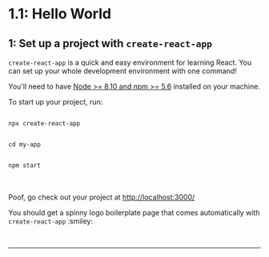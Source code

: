 <h1>1.1: Hello World</h1>

<h2>1: Set up a project with <code>create-react-app</code></h2>

<p>
<code>create-react-app</code>
is a quick and easy environment for learning React. 
You can set up your whole development environment with one command!
</p>

<p>
You'll need to have <a href="https://nodejs.org/en/">Node >= 8.10 and npm >= 5.6</a>
installed on your machine.
</p>

<p>
To start up your project, run:
</p>
<code>
npx create-react-app <your-project-name-here>
<br/>
cd my-app
<br/>
npm start
</code>
<br/>
<br/>
<p>
Poof, go check out your project at
<a href="http://localhost:3000/">http://localhost:3000/</a>
</p>
<p>
You should get a spinny logo boilerplate page that comes automatically with 
<code>create-react-app</code>
:smiley:
</p>
<br/>
<hr>

